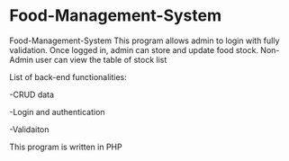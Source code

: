 # Food-Management-System

Food-Management-System This program allows admin to login with fully validation. Once logged in, admin can store and update food stock. Non-Admin user can view the table of stock list 

List of back-end functionalities: 

-CRUD data 

-Login and authentication 

-Validaiton 

This program is written in PHP
